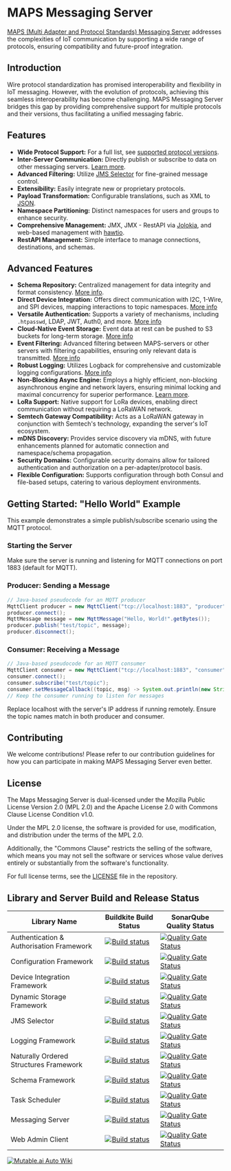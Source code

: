 # MAPS Messaging Server

[MAPS (Multi Adapter and Protocol Standards) Messaging Server](https://www.mapsmessaging.io/) addresses the complexities of IoT communication by supporting a wide range of protocols, ensuring compatibility and future-proof integration.

## Introduction
Wire protocol standardization has promised interoperability and flexibility in IoT messaging. However, with the evolution of protocols, achieving this seamless interoperability has become challenging. MAPS Messaging Server bridges this gap by providing comprehensive support for multiple protocols and their versions, thus facilitating a unified messaging fabric.

## Features
- **Wide Protocol Support:** For a full list, see [supported protocol versions](https://www.mapsmessaging.io/protocol_support.html).
- **Inter-Server Communication:** Directly publish or subscribe to data on other messaging servers. [Learn more](https://www.mapsmessaging.io/InterServerConnection_config.html).
- **Advanced Filtering:** Utilize [JMS Selector](https://github.com/Maps-Messaging/jms_selector_parser) for fine-grained message control.
- **Extensibility:** Easily integrate new or proprietary protocols.
- **Payload Transformation:** Configurable translations, such as XML to [JSON](https://github.com/Maps-Messaging/mapsmessaging_server/tree/main/src/main/java/io/mapsmessaging/api/transformers).
- **Namespace Partitioning:** Distinct namespaces for users and groups to enhance security.
- **Comprehensive Management:** JMX, JMX - RestAPI via [Jolokia](https://jolokia.org/), and web-based management with [hawtio](https://hawt.io/).
- **RestAPI Management:** Simple interface to manage connections, destinations, and schemas.

## Advanced Features

- **Schema Repository:** Centralized management for data integrity and format consistency. [More info](https://github.com/Maps-Messaging/schemas).
- **Direct Device Integration:** Offers direct communication with I2C, 1-Wire, and SPI devices, mapping interactions to topic namespaces. [More info](https://github.com/Maps-Messaging/device_integration)
- **Versatile Authentication:** Supports a variety of mechanisms, including `.htpasswd`, LDAP, JWT, Auth0, and more. [More info](https://github.com/Maps-Messaging/authentication_library)
- **Cloud-Native Event Storage:** Event data at rest can be pushed to S3 buckets for long-term storage. [More info](https://github.com/Maps-Messaging/dynamic_storage)
- **Event Filtering:** Advanced filtering between MAPS-servers or other servers with filtering capabilities, ensuring only relevant data is transmitted. [More info](https://github.com/Maps-Messaging/jms_selector_parser)
- **Robust Logging:** Utilizes Logback for comprehensive and customizable logging configurations.  [More info](https://github.com/Maps-Messaging/simple_logging)
- **Non-Blocking Async Engine:** Employs a highly efficient, non-blocking asynchronous engine and network layers, ensuring minimal locking and maximal concurrency for superior performance. [Learn more](https://github.com/Maps-Messaging/non_block_task_scheduler).
- **LoRa Support:** Native support for LoRa devices, enabling direct communication without requiring a LoRaWAN network.
- **Semtech Gateway Compatibility:** Acts as a LoRaWAN gateway in conjunction with Semtech's technology, expanding the server's IoT ecosystem.
- **mDNS Discovery:** Provides service discovery via mDNS, with future enhancements planned for automatic connection and namespace/schema propagation.
- **Security Domains:** Configurable security domains allow for tailored authentication and authorization on a per-adapter/protocol basis.
- **Flexible Configuration:** Supports configuration through both Consul and file-based setups, catering to various deployment environments.

## Getting Started: "Hello World" Example

This example demonstrates a simple publish/subscribe scenario using the MQTT protocol.

### Starting the Server

Make sure the server is running and listening for MQTT connections on port 1883 (default for MQTT).

### Producer: Sending a Message

```java
// Java-based pseudocode for an MQTT producer
MqttClient producer = new MqttClient("tcp://localhost:1883", "producer");
producer.connect();
MqttMessage message = new MqttMessage("Hello, World!".getBytes());
producer.publish("test/topic", message);
producer.disconnect();
```

### Consumer: Receiving a Message
```java
// Java-based pseudocode for an MQTT consumer
MqttClient consumer = new MqttClient("tcp://localhost:1883", "consumer");
consumer.connect();
consumer.subscribe("test/topic");
consumer.setMessageCallback((topic, msg) -> System.out.println(new String(msg.getPayload())));
// Keep the consumer running to listen for messages
```
Replace localhost with the server's IP address if running remotely. Ensure the topic names match in both producer and consumer.

## Contributing
We welcome contributions! Please refer to our contribution guidelines for how you can participate in making MAPS Messaging Server even better.

## License

The Maps Messaging Server is dual-licensed under the Mozilla Public License Version 2.0 (MPL 2.0) and the Apache License 2.0 with Commons Clause License Condition v1.0.

Under the MPL 2.0 license, the software is provided for use, modification, and distribution under the terms of the MPL 2.0.

Additionally, the "Commons Clause" restricts the selling of the software, which means you may not sell the software or services whose value derives entirely or substantially from the software's functionality.

For full license terms, see the [LICENSE](LICENSE) file in the repository.



## Library and Server Build and Release Status

| Library Name                             | Buildkite Build Status    | SonarQube Quality Status    |
|------------------------------------------|---------------------|---------------------|
| Authentication & Authorisation Framework | [![Build status](https://badge.buildkite.com/4fe7fb40cfdb2f718310fbc030aa1e9f0df618201fa21f9736.svg)](https://buildkite.com/mapsmessaging/040-authentication-and-authorisation-library-snapshot-build)| [![Quality Gate Status](https://sonarcloud.io/api/project_badges/measure?project=Authentication_Library&metric=alert_status)](https://sonarcloud.io/summary/new_code?id=Authentication_Library) |
| Configuration Framework                  | [![Build status](https://badge.buildkite.com/4baaf7dabe5696aa511753a916992c7fb84634991063da5477.svg)](https://buildkite.com/mapsmessaging/030-configuration-library-snapshot-build)| [![Quality Gate Status](https://sonarcloud.io/api/project_badges/measure?project=Configuration_Library&metric=alert_status)](https://sonarcloud.io/summary/new_code?id=Configuration_Library) |
| Device Integration Framework             | [![Build status](https://badge.buildkite.com/47e184de3ea886a8dc79016c4ae5797fddf74713e4f679d6be.svg)](https://buildkite.com/mapsmessaging/040-device-library-snapshot-build) | [![Quality Gate Status](https://sonarcloud.io/api/project_badges/measure?project=deviceLibrary&metric=alert_status)](https://sonarcloud.io/summary/new_code?id=deviceLibrary) |
| Dynamic Storage Framework                | [![Build status](https://badge.buildkite.com/dc6145d667ab8f1ff9822dc81cda4eca34016f715950478bf6.svg)](https://buildkite.com/mapsmessaging/040-dynamic-storage-snapshot-build) | [![Quality Gate Status](https://sonarcloud.io/api/project_badges/measure?project=dynamic_storage&metric=alert_status)](https://sonarcloud.io/summary/new_code?id=dynamic_storage) |
| JMS Selector                             | [![Build status](https://badge.buildkite.com/f583bc25c29d7d49b1d4566b07f06eda241d3de9c2cff056c0.svg)](https://buildkite.com/mapsmessaging/010-jms-selector-library-snapshot-build) | [![Quality Gate Status](https://sonarcloud.io/api/project_badges/measure?project=Maps-Messaging_jms_selector&metric=alert_status)](https://sonarcloud.io/summary/new_code?id=Maps-Messaging_jms_selector) |
| Logging Framework                        | [![Build status](https://badge.buildkite.com/ae632d6e5e09714b9746e1a38649b73f3843fb3aa9265b64de.svg)](https://buildkite.com/mapsmessaging/010-logging-framework-snapshot-build) | [![Quality Gate Status](https://sonarcloud.io/api/project_badges/measure?project=Simple_Logging&metric=alert_status)](https://sonarcloud.io/summary/new_code?id=Simple_Logging) |
| Naturally Ordered Structures Framework   | [![Build status](https://badge.buildkite.com/1a4f1cc90a99b5e19366acfbda446389d6a7597028360adeca.svg)](https://buildkite.com/mapsmessaging/010-natural-ordered-long-collection-snapshot-build) | [![Quality Gate Status](https://sonarcloud.io/api/project_badges/measure?project=Naturally_Ordered_Long_Collections&metric=alert_status)](https://sonarcloud.io/summary/new_code?id=Naturally_Ordered_Long_Collections) |
| Schema Framework                         | [![Build status](https://badge.buildkite.com/de2b96ee355ffe630a56381a08714000250a2b6b6aaa2b5777.svg)](https://buildkite.com/mapsmessaging/020-schema-library-snapshot-build) | [![Quality Gate Status](https://sonarcloud.io/api/project_badges/measure?project=Schemas&metric=alert_status)](https://sonarcloud.io/summary/new_code?id=Schemas) |
| Task Scheduler                           | [![Build status](https://badge.buildkite.com/ffcaa8c3475900a5a71cbc6a8e68ba12646f05de4fd3da1fb6.svg)](https://buildkite.com/mapsmessaging/020-non-blocking-task-scheduler-snapshot-build) | [![Quality Gate Status](https://sonarcloud.io/api/project_badges/measure?project=Non_Blocking_Task_Scheduler&metric=alert_status)](https://sonarcloud.io/summary/new_code?id=Non_Blocking_Task_Scheduler) |
| Messaging Server                         | [![Build status](https://badge.buildkite.com/5ae49cac0606f85c59688101fbcf49824f4dcf53b7b7c5e63f.svg)](https://buildkite.com/mapsmessaging/090-server-snapshot-build)| [![Quality Gate Status](https://sonarcloud.io/api/project_badges/measure?project=Maps-Messaging_mapsmessaging_server&metric=alert_status)](https://sonarcloud.io/summary/new_code?id=Maps-Messaging_mapsmessaging_server)|
| Web Admin Client                         | [![Build status](https://badge.buildkite.com/7cc9381cb4e32048a4978e91f483113a47217238b29461534e.svg)](https://buildkite.com/mapsmessaging/060-maps-web-client)| [![Quality Gate Status](https://sonarcloud.io/api/project_badges/measure?project=web-admin-client&metric=alert_status)](https://sonarcloud.io/summary/new_code?id=web-admin-client)|


[![Mutable.ai Auto Wiki](https://img.shields.io/badge/Auto_Wiki-Mutable.ai-blue)](https://wiki.mutable.ai/Maps-Messaging/mapsmessaging_server)




